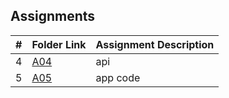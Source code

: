 ##  Assignments

|   #   | Folder Link | Assignment Description |
| :---: | ----------- | ---------------------- |
|   4   | [A04](A04/)  | api    |
|   5   | [A05](A05/)        | app code    |
